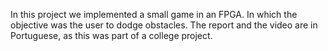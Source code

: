 In this project we implemented a small game in an FPGA.
In which the objective was the user to dodge obstacles.
The report and the video are in Portuguese, as this was part of a college project.
